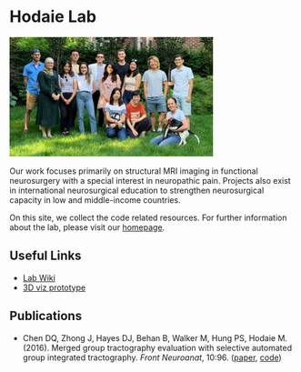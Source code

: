 # Hodaie Lab

![lab_group_photo](https://github.com/hodaielab/.github/blob/main/profile/lab_group_photo.png?raw=true)

Our work focuses primarily on structural MRI imaging in functional neurosurgery with a special interest in neuropathic pain.
Projects also exist in international neurosurgical education to strengthen neurosurgical capacity in low and middle-income countries.

On this site, we collect the code related resources. For further information about the lab, please visit our [homepage](https://www.hodaielab.com).


## Useful Links

* [Lab Wiki](https://hodaielab.github.io/lab_wiki)
* [3D viz prototype](https://hodaielab.github.io)


## Publications

* Chen DQ, Zhong J, Hayes DJ, Behan B, Walker M, Hung PS, Hodaie M. (2016). Merged group tractography evaluation with selective automated group integrated tractography. _Front Neuroanat_, 10:96. ([paper](https://www.frontiersin.org/articles/10.3389/fnana.2016.00096/full), [code](https://github.com/sinkpoint/sagit))

